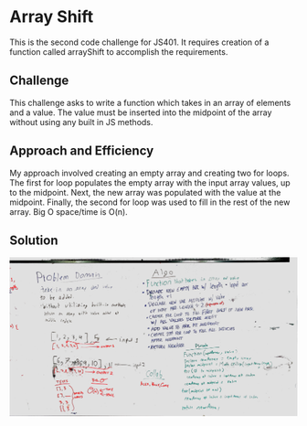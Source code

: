 # Array Shift
This is the second code challenge for JS401.  It requires creation of a function called arrayShift to accomplish the requirements.

## Challenge
This challenge asks to write a function which takes in an array of elements and a value. The value must be inserted into the midpoint of the array without using any built in JS methods.

## Approach and Efficiency
My approach involved creating an empty array and creating two for loops.  The first for loop populates the empty array with the input array values, up to the midpoint. Next, the new array was populated with the value at the midpoint. Finally, the second for loop was used to fill in the rest of the new array. Big O space/time is O(n).

## Solution
![alt text](https://github.com/cory0s/data-structures-and-algorithms/blob/master/assets/array-shift.jpg)
